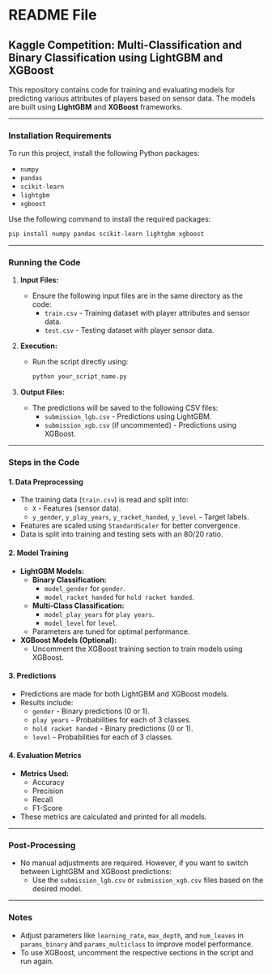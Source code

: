# README File

## **Kaggle Competition: Multi-Classification and Binary Classification using LightGBM and XGBoost**

This repository contains code for training and evaluating models for predicting various attributes of players based on sensor data. The models are built using **LightGBM** and **XGBoost** frameworks.

---

### **Installation Requirements**
To run this project, install the following Python packages:
- `numpy`
- `pandas`
- `scikit-learn`
- `lightgbm`
- `xgboost`

Use the following command to install the required packages:
```bash
pip install numpy pandas scikit-learn lightgbm xgboost
```

---

### **Running the Code**
1. **Input Files:**
   - Ensure the following input files are in the same directory as the code:
     - `train.csv` - Training dataset with player attributes and sensor data.
     - `test.csv` - Testing dataset with player sensor data.
   
2. **Execution:**
   - Run the script directly using:
     ```bash
     python your_script_name.py
     ```

3. **Output Files:**
   - The predictions will be saved to the following CSV files:
     - `submission_lgb.csv` - Predictions using LightGBM.
     - `submission_xgb.csv` (if uncommented) - Predictions using XGBoost.

---

### **Steps in the Code**

#### **1. Data Preprocessing**
   - The training data (`train.csv`) is read and split into:
     - `X` - Features (sensor data).
     - `y_gender`, `y_play_years`, `y_racket_handed`, `y_level` - Target labels.
   - Features are scaled using `StandardScaler` for better convergence.
   - Data is split into training and testing sets with an 80/20 ratio.

#### **2. Model Training**
   - **LightGBM Models:**
     - **Binary Classification:** 
       - `model_gender` for `gender`.
       - `model_racket_handed` for `hold racket handed`.
     - **Multi-Class Classification:**
       - `model_play_years` for `play years`.
       - `model_level` for `level`.
     - Parameters are tuned for optimal performance.
   - **XGBoost Models (Optional):**
     - Uncomment the XGBoost training section to train models using XGBoost.

#### **3. Predictions**
   - Predictions are made for both LightGBM and XGBoost models.
   - Results include:
     - `gender` - Binary predictions (0 or 1).
     - `play years` - Probabilities for each of 3 classes.
     - `hold racket handed` - Binary predictions (0 or 1).
     - `level` - Probabilities for each of 3 classes.

#### **4. Evaluation Metrics**
   - **Metrics Used:**
     - Accuracy
     - Precision
     - Recall
     - F1-Score
   - These metrics are calculated and printed for all models.

---

### **Post-Processing**
- No manual adjustments are required. However, if you want to switch between LightGBM and XGBoost predictions:
  - Use the `submission_lgb.csv` or `submission_xgb.csv` files based on the desired model.

---

### **Notes**
- Adjust parameters like `learning_rate`, `max_depth`, and `num_leaves` in `params_binary` and `params_multiclass` to improve model performance.
- To use XGBoost, uncomment the respective sections in the script and run again.
